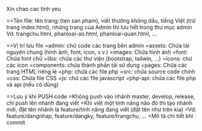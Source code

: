 Xin chao cac tinh yeu

==Tên file: tên trang-(ten san pham), viết thường không dấu, tiếng Việt (trừ trang index.html), những trang của Admin thì lưu hết trong thư mục admin
Vd: trangchu.html, phanloai-ao.html, phanloai-quan.html, ...

==Vị trí lưu file
=admin: chứ code các trang bên admin
=assets: Chứa tài nguyên chung (hình ảnh, font, icon, v.v.)
=images: Chứa hình ảnh
=font: Chứa font chữ
=libs: chứa các thư viện (bootstrap, tailwin, ...)
=icons: chứ các icon
=components: chứa thành phần tái sử dụng
=pages: Chứa các trang HTML riêng lẻ
=php: chứa các file php
=src: chứa source code chính
=css: Chứa file CSS
=js: chứ các file javascript
=php-api: chứa các file php và api (nếu có dùng)

==Lưu ý khi PUSH code
=Không push vào nhánh master, develop, release, chỉ push lên nhánh đang viết
=Khi viết một tính năng nào đó thì tạo nhánh mới, đặt tên nhánh là feature/tính năng đang viết (đặt tên như trên kia)
=Vd: feature/dangnhap, feature/dangky, feature/trangchu, ...
=Mô tả chi tiết khi commit
